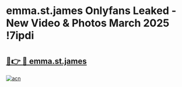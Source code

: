 # emma.st.james Onlyfans Leaked - New Video & Photos March 2025 !7ipdi

# <h2><a href="https://jjmuvf.iuczelnia.edu.pl?title=emma.st.james&ref=7ipdi">🔗👉 🔴 emma.st.james</a></h2>

[![acn](https://github.com/user-attachments/assets/0f9c940e-d8b0-45ae-aac7-cd30a18b3e1c)](https://jjmuvf.iuczelnia.edu.pl?title=emma.st.james&ref=7ipdi)

